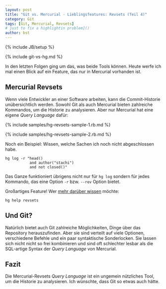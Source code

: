 ```yaml
---
layout: post
title: "Git vs. Mercurial - Lieblingsfeatures: Revsets (Teil 4)"
category: Git
tags: [Git, Mercurial, Revsets]
# just to fix a highlightin problem]()
author: bst
---
```

{% include JB/setup %}

{% include git-vs-hg.md %}

In den letzten Folgen ging um das, was beide Tools können. Heute 
werfe ich mal einen Blick auf ein Feature, das nur in Mercurial
vorhanden ist.

Mercurial Revsets
-----------------

Wenn viele Entwickler an einer Software arbeiten, 
kann die Commit-Historie unübersichtlich werden. 
Sowohl Git als auch Mercurial bieten zahlreiche Kommandos,
um die Historie zu analysieren. Aber nur Mercurial hat eine 
eigene *Query Language* dafür:

{% include samples/hg-revsets-sample-1.rb.md %}

{% include samples/hg-revsets-sample-2.rb.md %}

Noch ein Beispiel: Wissen, welche Sachen ich noch nicht abgeschlossen habe.

    hg log -r "head()
               and author("stachi")
               and not closed()"

Das Ganze funktioniert übrigens nicht nur für `hg log` sondern 
für jedes Kommando, das eine Option `-r` bzw. `--rev` Option
bietet.

Großartiges Feature! Wer [mehr darüber wissen](http://www.selenic.com/hg/help/revsets) 
möchte:

    hg help revsets

Und Git?
--------

Natürlich bietet auch Git zahlreiche Möglichkeiten, Dinge
über das Repository herauszufinden. Aber sie sind
verteilt auf viele Optionen, verschiedene Befehle und 
ein paar syntaktische Sonderlocken. Sie lassen sich nicht
nicht so frei kombinieren und sind oft schlechter lesbar
als die SQL-artige Syntax der *Query Language* von Mercurial.

Fazit
-----

Die Mercurial-Revsets *Query Language* ist ein ungemein 
nützliches Tool, um die Historie zu analysieren. 
Ich wünschte, dass Git so etwas auch hätte.
